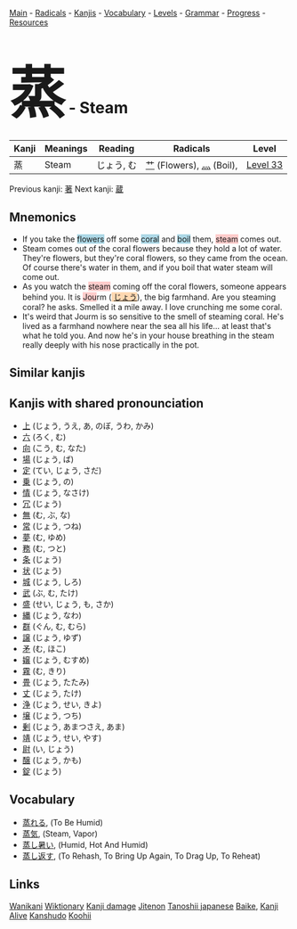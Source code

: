 <style> bigfont {font-size: 100px}</style>
[Main](../README.md) -
[Radicals](../radicals.md) -
[Kanjis](../kanjis.md) -
[Vocabulary](../vocabulary.md) -
[Levels](../levels.md) -
[Grammar](../grammar.md) - 
[Progress](../progress.md) -
[Resources](../resources.md)
# <bigfont> 蒸</bigfont> - Steam 

| Kanji | Meanings | Reading | Radicals | Level |
| --- | --- | --- | --- | --- |
| 蒸 | Steam | じょう, む | [艹](../radicals/艹.md) (Flowers), [灬](../radicals/灬.md) (Boil),  | [Level 33](../levels/wk_level33.md) |

Previous kanji: [著](著.md) Next kanji: [蔵](蔵.md) 

## Mnemonics
 * If you take the <span style="background-color:#ADD8E6"> flowers</span> off some <span style="background-color:#ADD8E6"> coral</span> and <span style="background-color:#ADD8E6"> boil</span> them, <span style="background-color:#ffcccb"> steam</span> comes out.
* Steam comes out of the coral flowers because they hold a lot of water. They're flowers, but they're coral flowers, so they came from the ocean. Of course there's water in them, and if you boil that water steam will come out.
* As you watch the <span style="background-color:#ffcccb"> steam</span> coming off the coral flowers, someone appears behind you. It is <span style="background-color:#ffcccb"> Jou</span>rm (<span style="background-color:#fed8b1"> [じょう](https://jisho.org/search/じょう)</span>), the big farmhand. Are you steaming coral? he asks. Smelled it a mile away. I love crunching me some coral.
* It's weird that Jourm is so sensitive to the smell of steaming coral. He's lived as a farmhand nowhere near the sea all his life... at least that's what he told you. And now he's in your house breathing in the steam really deeply with his nose practically in the pot.


## Similar kanjis
 


## Kanjis with shared pronounciation
 * [上](上.md) (じょう, うえ, あ, のぼ, うわ, かみ)
* [六](六.md) (ろく, む)
* [向](向.md) (こう, む, なた)
* [場](場.md) (じょう, ば)
* [定](定.md) (てい, じょう, さだ)
* [乗](乗.md) (じょう, の)
* [情](情.md) (じょう, なさけ)
* [冗](冗.md) (じょう)
* [無](無.md) (む, ぶ, な)
* [常](常.md) (じょう, つね)
* [夢](夢.md) (む, ゆめ)
* [務](務.md) (む, つと)
* [条](条.md) (じょう)
* [状](状.md) (じょう)
* [城](城.md) (じょう, しろ)
* [武](武.md) (ぶ, む, たけ)
* [盛](盛.md) (せい, じょう, も, さか)
* [縄](縄.md) (じょう, なわ)
* [群](群.md) (ぐん, む, むら)
* [譲](譲.md) (じょう, ゆず)
* [矛](矛.md) (む, ほこ)
* [嬢](嬢.md) (じょう, むすめ)
* [霧](霧.md) (む, きり)
* [畳](畳.md) (じょう, たたみ)
* [丈](丈.md) (じょう, たけ)
* [浄](浄.md) (じょう, せい, きよ)
* [壌](壌.md) (じょう, つち)
* [剰](剰.md) (じょう, あまつさえ, あま)
* [靖](靖.md) (じょう, せい, やす)
* [尉](尉.md) (い, じょう)
* [醸](醸.md) (じょう, かも)
* [錠](錠.md) (じょう)



## Vocabulary
 * [蒸れる](../vocabulary/蒸.md), (To Be Humid)
* [蒸気](../vocabulary/蒸.md), (Steam, Vapor)
* [蒸し暑い](../vocabulary/蒸.md), (Humid, Hot And Humid)
* [蒸し返す](../vocabulary/蒸.md), (To Rehash, To Bring Up Again, To Drag Up, To Reheat)




## Links 


[Wanikani](https://www.wanikani.com/kanji/蒸)
[Wiktionary](https://en.wiktionary.org/wiki/蒸)
[Kanji damage](http://www.kanjidamage.com/kanji/search?utf8=✓&q=蒸)
[Jitenon](https://jitenon.com/kanji/蒸)
[Tanoshii japanese](https://www.tanoshiijapanese.com/dictionary/kanji.cfm?k=蒸)
[Baike](https://baike.baidu.com/item/蒸),
[Kanji Alive](https://app.kanjialive.com/蒸)
[Kanshudo](https://www.kanshudo.com/searchmn?q=蒸)
[Koohii](https://kanji.koohii.com/study/kanji/蒸)
